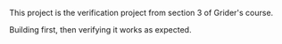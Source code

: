 This project is the verification project from section 3 of Grider's course.

Building first, then verifying it works as expected.
